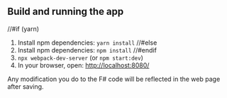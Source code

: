 ## Build and running the app

//#if (yarn)

1. Install npm dependencies: `yarn install`
   //#else
1. Install npm dependencies: `npm install`
   //#endif
1. `npx webpack-dev-server` (or `npm start:dev`)
1. In your browser, open: [http://localhost:8080/](http://localhost:8080/)

Any modification you do to the F# code will be reflected in the web page after saving.
